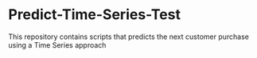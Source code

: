 # Predict-Time-Series-Test
This repository contains scripts that predicts the next customer purchase using a Time Series approach
